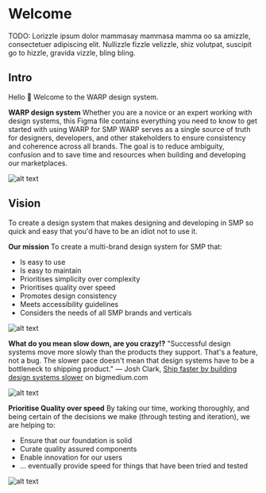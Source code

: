 # Welcome
TODO: Lorizzle ipsum dolor mammasay mammasa mamma oo sa amizzle, consectetuer adipiscing elit. Nullizzle fizzle velizzle, shiz volutpat, suscipit go to hizzle, gravida vizzle, bling bling. 

## Intro
Hello 👋 Welcome to the WARP design system. 

**WARP design system**
Whether you are a novice or an expert working with design systems, this Figma file contains everything you need to know to get started with using WARP for SMP
WARP serves as a single source of truth for designers, developers, and other stakeholders to ensure consistency and coherence across all brands. 
The goal is to reduce ambiguity, confusion and to save time and resources when building and developing our marketplaces. 

![alt text](https://i.imgur.com/OvMZBs9.jpg)

## Vision
To create a design system that makes designing and developing in SMP so quick and easy that you'd have to be an idiot not to use it.

**Our mission**
To create a multi-brand design system for SMP that:

* Is easy to use
* Is easy to maintain
* Prioritises simplicity over complexity
* Prioritises quality over speed
* Promotes design consistency
* Meets accessibility guidelines
* Considers the needs of all SMP brands and verticals

![alt text](https://i.imgur.com/OvMZBs9.jpg)

**What do you mean slow down, are you crazy!?**
"Successful design systems move more slowly than the products they support. That's a feature, not a bug. The slower pace doesn't mean that design systems have to be a bottleneck to shipping product."
— Josh Clark, [Ship faster by building design systems slower](https://bigmedium.com/ideas/design-system-pace-layers-slow-fast.html) on bigmedium.com

![alt text](https://i.imgur.com/OvMZBs9.jpg)

**Prioritise Quality over speed**
By taking our time, working thoroughly, and being certain of the decisions we make (through testing and iteration), we are helping to:

* Ensure that our foundation is solid
* Curate quality assured components
* Enable innovation for our users
* ... eventually provide speed for things that have been tried and tested

![alt text](https://i.imgur.com/OvMZBs9.jpg)